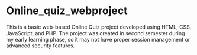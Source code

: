 # Online_quiz_webproject
This is a basic web-based Online Quiz project developed using HTML, CSS, JavaScript, and PHP. The project was created in second semester during my early learning phase, so it may not have proper session management or advanced security features.
